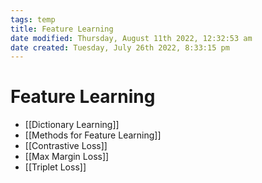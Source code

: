 ```yaml
---
tags: temp
title: Feature Learning
date modified: Thursday, August 11th 2022, 12:32:53 am
date created: Tuesday, July 26th 2022, 8:33:15 pm
---
```


# Feature Learning
- [[Dictionary Learning]]
- [[Methods for Feature Learning]]
- [[Contrastive Loss]]
- [[Max Margin Loss]]
- [[Triplet Loss]]

